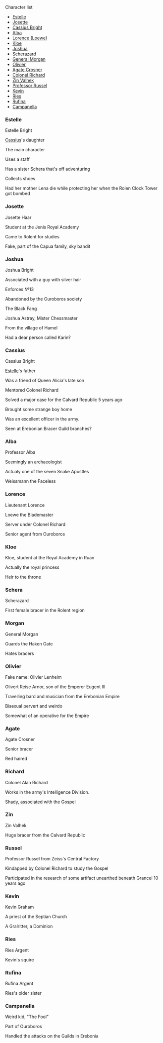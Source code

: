 Character list

* [Estelle](#Estelle)
* [Josette](#josette)
* [Cassius Bright](#cassius)
* [Alba](#alba)
* [Lorence (Loewe)](#lorence)
* [Kloe](#kloe)
* [Joshua](#joshua)
* [Scherazard](#schera)
* [General Morgan](#morgan)
* [Olivier](#olivier)
* [Agate Crosner](#agate)
* [Colonel Richard](#richard)
* [Zin Valhek](#zin)
* [Professor Russel](#russel)
* [Kevin](#kevin)
* [Ries](#ries)
* [Rufina](#rufina)
* [Campanella](#campanella)

### Estelle

Estelle Bright

[Cassius](#cassius)'s daughter

The main character

Uses a staff

Has a sister Schera that's off adventuring

Collects shoes

Had her mother Lena die while protecting her when the Rolen Clock Tower got bombed

### Josette

Josette Haar

Student at the Jenis Royal Academy

Came to Rolent for studies

Fake, part of the Capua family, sky bandit

### Joshua

Joshua Bright

Associated with a guy with silver hair

Enforces №13

Abandoned by the Ouroboros society

The Black Fang

Joshua Astray, Mister Chessmaster

From the village of Hamel

Had a dear person called Karin?

### Cassius

Cassius Bright

[Estelle](#estelle)'s father

Was a friend of Queen Alicia's late son

Mentored Colonel Richard

Solved a major case for the Calvard Republic 5 years ago

Brought some strange boy home

Was an excellent officer in the army.

Seen at Erebonian Bracer Guild branches?

### Alba

Professor Alba

Seemingly an archaeologist

Actualy one of the seven Snake Apostles

Weissmann the Faceless

### Lorence

Lieutenant Lorence

Loewe the Blademaster

Server under Colonel Richard

Senior agent from Ouroboros

### Kloe

Kloe, student at the Royal Academy in Ruan

Actually the royal princess

Heir to the throne

### Schera

Scherazard

First female bracer in the Rolent region

### Morgan

General Morgan

Guards the Haken Gate

Hates bracers

### Olivier

Fake name: Olivier Lenheim

Olivert Reise Arnor, son of the Emperor Eugent III

Travelling bard and musician from the Erebonian Empire

Bisexual pervert and weirdo

Somewhat of an operative for the Empire

### Agate

Agate Crosner

Senior bracer

Red haired

### Richard

Colonel Alan Richard

Works in the army's Intelligence Division.

Shady, associated with the Gospel

### Zin

Zin Valhek

Huge bracer from the Calvard Republic

### Russel

Professor Russel from Zeiss's Central Factory

Kindapped by Colonel Richard to study the Gospel

Participated in the research of some artifact unearthed beneath Grancel 10 years ago

### Kevin

Kevin Graham

A priest of the Septian Church

A Gralritter, a Dominion

### Ries

Ries Argent

Kevin's squire

### Rufina

Rufina Argent

Ries's older sister

### Campanella

Weird kid, "The Fool"

Part of Ouroboros

Handled the attacks on the Guilds in Erebonia